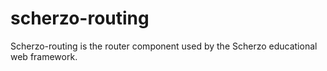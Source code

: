 # scherzo-routing
Scherzo-routing is the router component used by the Scherzo educational web framework.
